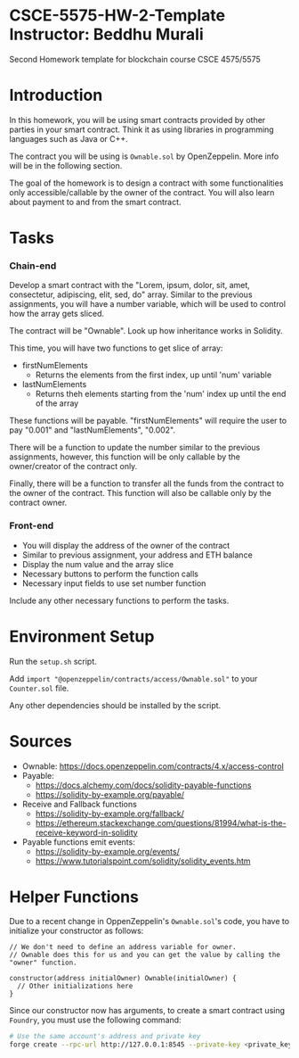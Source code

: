 # CSCE-5575-HW-2-Template <br /> Instructor: Beddhu Murali
Second Homework template for blockchain course CSCE 4575/5575

# Introduction
In this homework, you will be using smart contracts provided by other parties in your smart contract. Think it as using libraries in programming languages such as Java or C++.

The contract you will be using is `Ownable.sol` by OpenZeppelin. More info will be in the following section.

The goal of the homework is to design a contract with some functionalities only accessible/callable by the owner of the contract. You will also learn about payment to and from the smart contract.

# Tasks
### Chain-end
Develop a smart contract with the "Lorem, ipsum, dolor, sit, amet, consectetur, adipiscing, elit, sed, do" array. Similar to the previous assignments, you will have a number variable, which will be used to control how the array gets sliced.

The contract will be "Ownable". Look up how inheritance works in Solidity.

This time, you will have two functions to get slice of array:
- firstNumElements
  - Returns the elements from the first index, up until 'num' variable
- lastNumElements
  - Returns theh elements starting from the 'num' index up until the end of the array

These functions will be payable. "firstNumElements" will require the user to pay "0.001" and "lastNumElements", "0.002".

There will be a function to update the number similar to the previous assignments, however, this function will be only callable by the owner/creator of the contract only.

Finally, there will be a function to transfer all the funds from the contract to the owner of the contract. This function will also be callable only by the contract owner.

### Front-end
- You will display the address of the owner of the contract
- Similar to previous assignment, your address and ETH balance
- Display the num value and the array slice
- Necessary buttons to perform the function calls
- Necessary input fields to use set number function

Include any other necessary functions to perform the tasks.

# Environment Setup
Run the `setup.sh` script.

Add `import "@openzeppelin/contracts/access/Ownable.sol"` to your `Counter.sol` file.

Any other dependencies should be installed by the script.

# Sources
- Ownable: https://docs.openzeppelin.com/contracts/4.x/access-control
- Payable:
  - https://docs.alchemy.com/docs/solidity-payable-functions
  - https://solidity-by-example.org/payable/
- Receive and Fallback functions
  - https://solidity-by-example.org/fallback/
  - https://ethereum.stackexchange.com/questions/81994/what-is-the-receive-keyword-in-solidity
- Payable functions emit events:
  - https://solidity-by-example.org/events/
  - https://www.tutorialspoint.com/solidity/solidity_events.htm
 
# Helper Functions
Due to a recent change in OppenZeppelin's `Ownable.sol`'s code, you have to initialize your constructor as follows:

```solidity
// We don't need to define an address variable for owner.
// Ownable does this for us and you can get the value by calling the "owner" function.

constructor(address initialOwner) Ownable(initialOwner) {
  // Other initializations here
}
```
Since our constructor now has arguments, to create a smart contract using `Foundry`, you must use the following command:

```bash
# Use the same account's address and private key
forge create --rpc-url http://127.0.0.1:8545 --private-key <private_key> --constructor-args <deployer_account_address> src/Counter.sol:Counter
```


